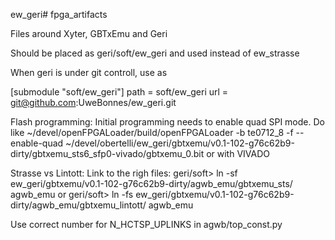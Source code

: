 ew_geri# fpga_artifacts

Files around Xyter, GBTxEmu and Geri

Should be placed as geri/soft/ew_geri and used instead of ew_strasse

When geri is under git controll, use as

[submodule "soft/ew_geri"]
        path = soft/ew_geri
        url = git@github.com:UweBonnes/ew_geri.git

Flash programming:
Initial programming needs to enable quad SPI mode. Do like
 ~/devel/openFPGALoader/build/openFPGALoader -b te0712_8 -f --enable-quad ~/devel/obertelli/ew_geri/gbtxemu/v0.1-102-g76c62b9-dirty/gbtxemu_sts6_sfp0-vivado/gbtxemu_0.bit
 or with VIVADO

Strasse vs Lintott:
Link to the righ files:
geri/soft> ln -sf ew_geri/gbtxemu/v0.1-102-g76c62b9-dirty/agwb_emu/gbtxemu_sts/ agwb_emu
or
geri/soft> ln -fs ew_geri/gbtxemu/v0.1-102-g76c62b9-dirty/agwb_emu/gbtxemu_lintott/ agwb_emu

Use correct number for N_HCTSP_UPLINKS in agwb/top_const.py